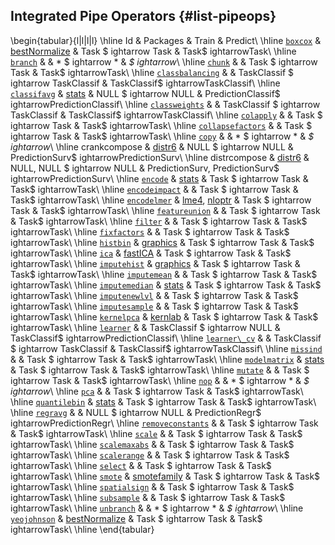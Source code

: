 ## Integrated Pipe Operators {#list-pipeops}



\begin{tabular}{l|l|l|l}
\hline
Id & Packages & Train & Predict\\
\hline
[`boxcox`](https://mlr3pipelines.mlr-org.com/reference/mlr\_pipeops\_boxcox.html) & [bestNormalize](https://cran.r-project.org/package=bestNormalize) & Task \$ightarrow Task & Task\$ightarrowTask\\
\hline
[`branch`](https://mlr3pipelines.mlr-org.com/reference/mlr\_pipeops\_branch.html) &  & * \$ightarrow * & *\$ightarrow*\\
\hline
[`chunk`](https://mlr3pipelines.mlr-org.com/reference/mlr\_pipeops\_chunk.html) &  & Task \$ightarrow Task & Task\$ightarrowTask\\
\hline
[`classbalancing`](https://mlr3pipelines.mlr-org.com/reference/mlr\_pipeops\_classbalancing.html) &  & TaskClassif \$ightarrow TaskClassif & TaskClassif\$ightarrowTaskClassif\\
\hline
[`classifavg`](https://mlr3pipelines.mlr-org.com/reference/mlr\_pipeops\_classifavg.html) & [stats](https://cran.r-project.org/package=stats) & NULL \$ightarrow NULL & PredictionClassif\$ightarrowPredictionClassif\\
\hline
[`classweights`](https://mlr3pipelines.mlr-org.com/reference/mlr\_pipeops\_classweights.html) &  & TaskClassif \$ightarrow TaskClassif & TaskClassif\$ightarrowTaskClassif\\
\hline
[`colapply`](https://mlr3pipelines.mlr-org.com/reference/mlr\_pipeops\_colapply.html) &  & Task \$ightarrow Task & Task\$ightarrowTask\\
\hline
[`collapsefactors`](https://mlr3pipelines.mlr-org.com/reference/mlr\_pipeops\_collapsefactors.html) &  & Task \$ightarrow Task & Task\$ightarrowTask\\
\hline
[`copy`](https://mlr3pipelines.mlr-org.com/reference/mlr\_pipeops\_copy.html) &  & * \$ightarrow * & *\$ightarrow*\\
\hline
crankcompose & [distr6](https://cran.r-project.org/package=distr6) & NULL \$ightarrow NULL & PredictionSurv\$ightarrowPredictionSurv\\
\hline
distrcompose & [distr6](https://cran.r-project.org/package=distr6) & NULL, NULL \$ightarrow NULL & PredictionSurv, PredictionSurv\$ightarrowPredictionSurv\\
\hline
[`encode`](https://mlr3pipelines.mlr-org.com/reference/mlr\_pipeops\_encode.html) & [stats](https://cran.r-project.org/package=stats) & Task \$ightarrow Task & Task\$ightarrowTask\\
\hline
[`encodeimpact`](https://mlr3pipelines.mlr-org.com/reference/mlr\_pipeops\_encodeimpact.html) &  & Task \$ightarrow Task & Task\$ightarrowTask\\
\hline
[`encodelmer`](https://mlr3pipelines.mlr-org.com/reference/mlr\_pipeops\_encodelmer.html) & [lme4](https://cran.r-project.org/package=lme4), [nloptr](https://cran.r-project.org/package=nloptr) & Task \$ightarrow Task & Task\$ightarrowTask\\
\hline
[`featureunion`](https://mlr3pipelines.mlr-org.com/reference/mlr\_pipeops\_featureunion.html) &  & Task \$ightarrow Task & Task\$ightarrowTask\\
\hline
[`filter`](https://mlr3pipelines.mlr-org.com/reference/mlr\_pipeops\_filter.html) &  & Task \$ightarrow Task & Task\$ightarrowTask\\
\hline
[`fixfactors`](https://mlr3pipelines.mlr-org.com/reference/mlr\_pipeops\_fixfactors.html) &  & Task \$ightarrow Task & Task\$ightarrowTask\\
\hline
[`histbin`](https://mlr3pipelines.mlr-org.com/reference/mlr\_pipeops\_histbin.html) & [graphics](https://cran.r-project.org/package=graphics) & Task \$ightarrow Task & Task\$ightarrowTask\\
\hline
[`ica`](https://mlr3pipelines.mlr-org.com/reference/mlr\_pipeops\_ica.html) & [fastICA](https://cran.r-project.org/package=fastICA) & Task \$ightarrow Task & Task\$ightarrowTask\\
\hline
[`imputehist`](https://mlr3pipelines.mlr-org.com/reference/mlr\_pipeops\_imputehist.html) & [graphics](https://cran.r-project.org/package=graphics) & Task \$ightarrow Task & Task\$ightarrowTask\\
\hline
[`imputemean`](https://mlr3pipelines.mlr-org.com/reference/mlr\_pipeops\_imputemean.html) &  & Task \$ightarrow Task & Task\$ightarrowTask\\
\hline
[`imputemedian`](https://mlr3pipelines.mlr-org.com/reference/mlr\_pipeops\_imputemedian.html) & [stats](https://cran.r-project.org/package=stats) & Task \$ightarrow Task & Task\$ightarrowTask\\
\hline
[`imputenewlvl`](https://mlr3pipelines.mlr-org.com/reference/mlr\_pipeops\_imputenewlvl.html) &  & Task \$ightarrow Task & Task\$ightarrowTask\\
\hline
[`imputesample`](https://mlr3pipelines.mlr-org.com/reference/mlr\_pipeops\_imputesample.html) &  & Task \$ightarrow Task & Task\$ightarrowTask\\
\hline
[`kernelpca`](https://mlr3pipelines.mlr-org.com/reference/mlr\_pipeops\_kernelpca.html) & [kernlab](https://cran.r-project.org/package=kernlab) & Task \$ightarrow Task & Task\$ightarrowTask\\
\hline
[`learner`](https://mlr3pipelines.mlr-org.com/reference/mlr\_pipeops\_learner.html) &  & TaskClassif \$ightarrow NULL & TaskClassif\$ightarrowPredictionClassif\\
\hline
[`learner\_cv`](https://mlr3pipelines.mlr-org.com/reference/mlr\_pipeops\_learner\_cv.html) &  & TaskClassif \$ightarrow TaskClassif & TaskClassif\$ightarrowTaskClassif\\
\hline
[`missind`](https://mlr3pipelines.mlr-org.com/reference/mlr\_pipeops\_missind.html) &  & Task \$ightarrow Task & Task\$ightarrowTask\\
\hline
[`modelmatrix`](https://mlr3pipelines.mlr-org.com/reference/mlr\_pipeops\_modelmatrix.html) & [stats](https://cran.r-project.org/package=stats) & Task \$ightarrow Task & Task\$ightarrowTask\\
\hline
[`mutate`](https://mlr3pipelines.mlr-org.com/reference/mlr\_pipeops\_mutate.html) &  & Task \$ightarrow Task & Task\$ightarrowTask\\
\hline
[`nop`](https://mlr3pipelines.mlr-org.com/reference/mlr\_pipeops\_nop.html) &  & * \$ightarrow * & *\$ightarrow*\\
\hline
[`pca`](https://mlr3pipelines.mlr-org.com/reference/mlr\_pipeops\_pca.html) &  & Task \$ightarrow Task & Task\$ightarrowTask\\
\hline
[`quantilebin`](https://mlr3pipelines.mlr-org.com/reference/mlr\_pipeops\_quantilebin.html) & [stats](https://cran.r-project.org/package=stats) & Task \$ightarrow Task & Task\$ightarrowTask\\
\hline
[`regravg`](https://mlr3pipelines.mlr-org.com/reference/mlr\_pipeops\_regravg.html) &  & NULL \$ightarrow NULL & PredictionRegr\$ightarrowPredictionRegr\\
\hline
[`removeconstants`](https://mlr3pipelines.mlr-org.com/reference/mlr\_pipeops\_removeconstants.html) &  & Task \$ightarrow Task & Task\$ightarrowTask\\
\hline
[`scale`](https://mlr3pipelines.mlr-org.com/reference/mlr\_pipeops\_scale.html) &  & Task \$ightarrow Task & Task\$ightarrowTask\\
\hline
[`scalemaxabs`](https://mlr3pipelines.mlr-org.com/reference/mlr\_pipeops\_scalemaxabs.html) &  & Task \$ightarrow Task & Task\$ightarrowTask\\
\hline
[`scalerange`](https://mlr3pipelines.mlr-org.com/reference/mlr\_pipeops\_scalerange.html) &  & Task \$ightarrow Task & Task\$ightarrowTask\\
\hline
[`select`](https://mlr3pipelines.mlr-org.com/reference/mlr\_pipeops\_select.html) &  & Task \$ightarrow Task & Task\$ightarrowTask\\
\hline
[`smote`](https://mlr3pipelines.mlr-org.com/reference/mlr\_pipeops\_smote.html) & [smotefamily](https://cran.r-project.org/package=smotefamily) & Task \$ightarrow Task & Task\$ightarrowTask\\
\hline
[`spatialsign`](https://mlr3pipelines.mlr-org.com/reference/mlr\_pipeops\_spatialsign.html) &  & Task \$ightarrow Task & Task\$ightarrowTask\\
\hline
[`subsample`](https://mlr3pipelines.mlr-org.com/reference/mlr\_pipeops\_subsample.html) &  & Task \$ightarrow Task & Task\$ightarrowTask\\
\hline
[`unbranch`](https://mlr3pipelines.mlr-org.com/reference/mlr\_pipeops\_unbranch.html) &  & * \$ightarrow * & *\$ightarrow*\\
\hline
[`yeojohnson`](https://mlr3pipelines.mlr-org.com/reference/mlr\_pipeops\_yeojohnson.html) & [bestNormalize](https://cran.r-project.org/package=bestNormalize) & Task \$ightarrow Task & Task\$ightarrowTask\\
\hline
\end{tabular}
